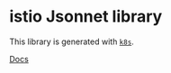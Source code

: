 # istio Jsonnet library

This library is generated with [`k8s`](https://github.com/jsonnet-libs/k8s).

[Docs](https://https://jsonnet-libs.github.io/istio-libsonnet)
